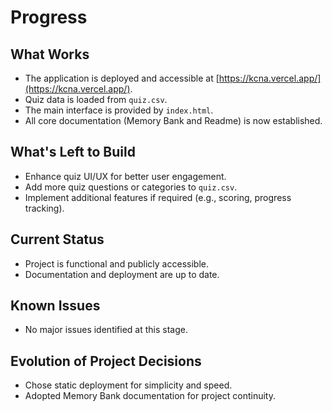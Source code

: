 # Progress

## What Works
- The application is deployed and accessible at [https://kcna.vercel.app/](https://kcna.vercel.app/).
- Quiz data is loaded from `quiz.csv`.
- The main interface is provided by `index.html`.
- All core documentation (Memory Bank and Readme) is now established.

## What's Left to Build
- Enhance quiz UI/UX for better user engagement.
- Add more quiz questions or categories to `quiz.csv`.
- Implement additional features if required (e.g., scoring, progress tracking).

## Current Status
- Project is functional and publicly accessible.
- Documentation and deployment are up to date.

## Known Issues
- No major issues identified at this stage.

## Evolution of Project Decisions
- Chose static deployment for simplicity and speed.
- Adopted Memory Bank documentation for project continuity.